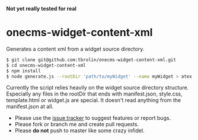 **Not yet really tested for real**

# onecms-widget-content-xml
Generates a content xml from a widget source directory.

```bash
$ git clone git@github.com:tbrolin/onecms-widget-content-xml.git
$ cd onecms-widget-content-xml
$ npm install
$ node generate.js --rootDir 'path/to/myWidget' --name myWidget > atex.onecms.Widget-myWidget.xml
```

Currently the script relies heavily on the widget source directory structure. Especially any files in the rootDir that ends with manifest.json, style.css, template.html or widget.js are special. It doesn't read anything from the manifest.json at all.

* Please use the [issue tracker](https://github.com/tbrolin/onecms-widget-content-xml/issues) to suggest features or report bugs.
* Please fork or branch me and create pull requests.
* Please **do not** push to master like some crazy infidel.
